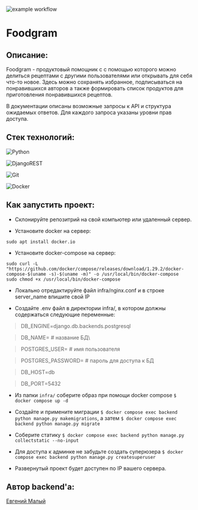 ![example workflow](https://github.com/SidVi990/foodgram-project-react/actions/workflows/foodgram_workflow.yml/badge.svg)
# Foodgram

## Описание:

Foodgram - продуктовый помощник с с помощью которого можно делиться рецептами с другими пользователями или открывать для себя что-то новое. Здесь можно сохранять избранное, подписываться на понравившихся авторов а также формировать список продуктов для приготовления понравившихся рецептов.

В документации описаны возможные запросы к API и структура ожидаемых ответов. Для каждого запроса указаны уровни прав доступа.

## Стек технологий:
![Python](https://img.shields.io/badge/python-3670A0?style=for-the-badge&logo=python&logoColor=ffdd54)

![DjangoREST](https://img.shields.io/badge/DJANGO-REST-ff1709?style=for-the-badge&logo=django&logoColor=white&color=ff1709&labelColor=gray)

![Git](https://img.shields.io/badge/git-%23F05033.svg?style=for-the-badge&logo=git&logoColor=white)

![Docker](https://img.shields.io/badge/docker-%230db7ed.svg?style=for-the-badge&logo=docker&logoColor=white)

## Как запустить проект:

- Склонируйте репозитрий на свой компьютер или удаленный сервер.

 - Установите docker на сервер:

```
sudo apt install docker.io
```

- Установите docker-compose на сервер:

```
sudo curl -L "https://github.com/docker/compose/releases/download/1.29.2/docker-compose-$(uname -s)-$(uname -m)" -o /usr/local/bin/docker-compose
sudo chmod +x /usr/local/bin/docker-compose
```
- Локально отредактируйте файл infra/nginx.conf и в строке server_name впишите свой IP

- Создайте .env файл в директории infra/, в котором должны содержаться следующие переменные:

> DB_ENGINE=django.db.backends.postgresql

> DB_NAME= # название БД\ 

> POSTGRES_USER= # имя пользователя

> POSTGRES_PASSWORD= # пароль для доступа к БД

> DB_HOST=db

> DB_PORT=5432

- Из папки `infra/` соберите образ при помощи docker compose `$ docker compose up -d`

- Создайте и примените миграции `$ docker compose exec backend python manage.py makemigrations`, а затем `$ docker compose exec backend python manage.py migrate`

- Соберите статику `$ docker compose exec backend python manage.py collectstatic --no-input`

- Для доступа к админке не забудьте создать суперюзера `$ docker compose exec backend python manage.py createsuperuser`

- Развернутый проект будет доступен по IP вашего сервера.

## Автор backend'а:

[Евгений Малый](https://github.com/SidVi990)
